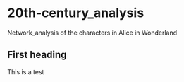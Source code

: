 # 20th-century_analysis
Network_analysis of the characters in Alice in Wonderland

## First heading
This is a test


